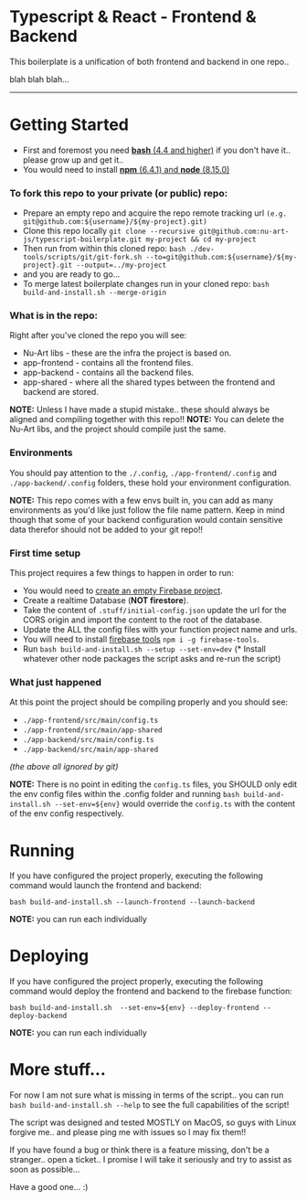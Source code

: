 # Typescript & React - Frontend & Backend

This boilerplate is a unification of both frontend and backend in one repo.. 

blah blah blah...

---

# Getting Started

 * First and foremost you need [**bash** (4.4 and higher)](https://www.google.com/search?q=how+to+install+bash) if you don't have it.. please grow up and get it..
 * You would need to install [**npm** (6.4.1) and **node** (8.15.0)](https://www.google.com/search?q=how+to+install+node+and+npm)

 
### To fork this repo to your private (or public) repo: 
 * Prepare an empty repo and acquire the repo remote tracking url `(e.g. git@github.com:${username}/${my-project}.git)`
 * Clone this repo locally `git clone --recursive git@github.com:nu-art-js/typescript-boilerplate.git my-project && cd my-project`
 * Then run from within this cloned repo: `bash ./dev-tools/scripts/git/git-fork.sh --to=git@github.com:${username}/${my-project}.git --output=../my-project`
 * and you are ready to go...
 * To merge latest boilerplate changes run in your cloned repo: `bash build-and-install.sh --merge-origin`

### What is in the repo:

Right after you've cloned the repo you will see:
 * Nu-Art libs - these are the infra the project is based on.
 * app-frontend - contains all the frontend files.
 * app-backend - contains all the backend files.
 * app-shared - where all the shared types between the frontend and backend are stored.
 
**NOTE:** Unless I have made a stupid mistake.. these should always be aligned and compiling together with this repo!!
**NOTE:** You can delete the Nu-Art libs, and the project should compile just the same.


### Environments
You should pay attention to the `./.config`, `./app-frontend/.config` and `./app-backend/.config` folders, these hold your environment configuration.

**NOTE:** This repo comes with a few envs built in, you can add as many environments as you'd like just follow
the file name pattern. Keep in mind though that some of your backend configuration would contain sensitive data therefor should not
be added to your git repo!!


### First time setup
This project requires a few things to happen in order to run:

  * You would need to [create an empty Firebase project](https://console.firebase.google.com/).
  * Create a realtime Database (**NOT firestore**).
  * Take the content of `.stuff/initial-config.json` update the url for the CORS origin and import the content to the root of the database.
  * Update the ALL the config files with your function project name and urls.
  * You will need to install [firebase tools](https://firebase.google.com/docs/cli) `npm i -g firebase-tools`.
  * Run `bash build-and-install.sh --setup --set-env=dev` (* Install whatever other node packages the script asks and re-run the script)
  
### What just happened
At this point the project should be compiling properly and you should see:

 * `./app-frontend/src/main/config.ts`
 * `./app-frontend/src/main/app-shared`
 * `./app-backend/src/main/config.ts`
 * `./app-backend/src/main/app-shared`
 
*(the above all ignored by git)*

**NOTE:** There is no point in editing the `config.ts` files, you SHOULD only edit the env config files within the .config 
folder and running `bash build-and-install.sh --set-env=${env}` would override the `config.ts` with the 
content of the env config respectively.

 
# Running

If you have configured the project properly, executing the following command would launch the frontend and backend: 

`bash build-and-install.sh --launch-frontend --launch-backend`

**NOTE:** you can run each individually


# Deploying

If you have configured the project properly, executing the following command would deploy the frontend and backend to the firebase function: 

`bash build-and-install.sh  --set-env=${env} --deploy-frontend --deploy-backend`

**NOTE:** you can run each individually


# More stuff...

For now I am not sure what is missing in terms of the script.. you can run `bash build-and-install.sh --help` to see the full 
capabilities of the script!

The script was designed and tested MOSTLY on MacOS, so guys with Linux forgive me.. and please ping me with issues so I may fix them!!

If you have found a bug or think there is a feature missing, don't be a stranger.. open a ticket.. 
I promise I will take it seriously and try to assist as soon as possible...

Have a good one... :)

